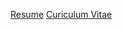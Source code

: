 [Resume](https://bri9k.github.io/cv/resume.pdf)
[Curiculum Vitae](https://bri9k.github.io/cv/akshay_cv.pdf)
